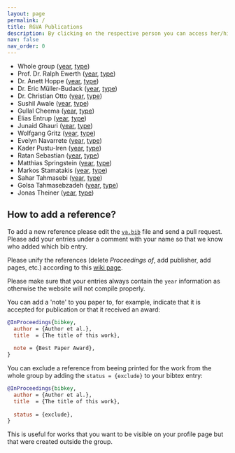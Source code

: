 ```yaml
---
layout: page
permalink: /
title: RGVA Publications
description: By clicking on the respective person you can access her/his list of publications sorted by the respective criterion
nav: false
nav_order: 0
---
```


<!-- _pages/publications.md -->

- Whole group ([year](/va-bib/rgva), [type](/va-bib/rgva-type))
- Prof. Dr. Ralph Ewerth ([year](/va-bib/ewerthr), [type](/va-bib/ewerthr-type))
- Dr. Anett Hoppe ([year](/va-bib/hoppea), [type](/va-bib/hoppea-type))
- Dr. Eric Müller-Budack ([year](/va-bib/muellerer), [type](/va-bib/muellerer-type))
- Dr. Christian Otto ([year](/va-bib/ottoc), [type](/va-bib/ottoc-type))
- Sushil Awale ([year](/va-bib/awales), [type](/va-bib/awales-type))
- Gullal Cheema ([year](/va-bib/cheemag), [type](/va-bib/cheemag-type))
- Elias Entrup ([year](/va-bib/entrupe), [type](/va-bib/entrupe-type))
- Junaid Ghauri ([year](/va-bib/ghaurij), [type](/va-bib/ghaurij-type))
- Wolfgang Gritz ([year](/va-bib/gritzw), [type](/va-bib/gritzw-type))
- Evelyn Navarrete ([year](/va-bib/navarretee), [type](/va-bib/navarretee-type))
- Kader Pustu-Iren ([year](/va-bib/pustuk), [type](/va-bib/pustuk-type))
- Ratan Sebastian ([year](/va-bib/sebastianr), [type](/va-bib/sebastianr-type))
- Matthias Springstein ([year](/va-bib/springsteinm), [type](/va-bib/springsteinm-type))
- Markos Stamatakis ([year](/va-bib/stamatakism), [type](/va-bib/stamatakism-type))
- Sahar Tahmasebi ([year](/va-bib/tahmasebis), [type](/va-bib/tahmasebis-type))
- Golsa Tahmasebzadeh ([year](/va-bib/tahmasebzadehg), [type](/va-bib/tahmasebzadehg-type))
- Jonas Theiner ([year](/va-bib/theinerj), [type](/va-bib/theinerj-type))

## How to add a reference?
To add a new reference please edit the [`va.bib`](https://github.com/TIBHannover/va-bib/blob/main/_bibliography/va.bib) file and send a pull request. Please add your entries under a comment with your name so that we know who added which bib entry.

Please unify the references (delete _Proceedings of_, add publisher, add pages, etc.) according to this [wiki page](https://wiki.tib.eu/confluence/display/varg/Unify+References).

Please make sure that your entries always contain the `year` information as otherwise the website will not compile properly.

You can add a 'note' to you paper to, for example, indicate that it is accepted for publication or that it received an award:

```bibtex
@InProceedings{bibkey,
  author = {Author et al.},
  title  = {The title of this work},
  
  note = {Best Paper Award},
}
```

You can exclude a reference from beeing printed for the work from the whole group by adding the `status = {exclude}` to your bibtex entry:

```bibtex
@InProceedings{bibkey,
  author = {Author et al.},
  title  = {The title of this work},
  
  status = {exclude},
}
```

This is useful for works that you want to be visible on your profile page but that were created outside the group.
